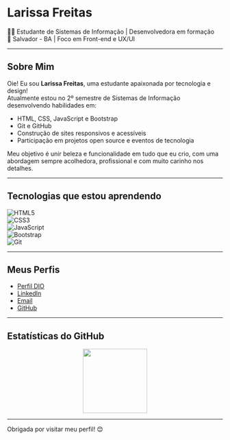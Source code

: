 # Larissa Freitas

👩‍💻 Estudante de Sistemas de Informação | Desenvolvedora em formação  
📍 Salvador - BA | Foco em Front-end e UX/UI 

---

## Sobre Mim

Oie! Eu sou **Larissa Freitas**, uma estudante apaixonada por tecnologia e design!  
Atualmente estou no 2º semestre de Sistemas de Informação desenvolvendo habilidades em:

- HTML, CSS, JavaScript e Bootstrap  
- Git e GitHub  
- Construção de sites responsivos e acessíveis  
- Participação em projetos open source e eventos de tecnologia

Meu objetivo é unir beleza e funcionalidade em tudo que eu crio, com uma abordagem sempre acolhedora, profissional e com muito carinho nos detalhes.

---

## Tecnologias que estou aprendendo

![HTML5](https://img.shields.io/badge/HTML5-FF69B4?style=flat-square&logo=html5&logoColor=white)  
![CSS3](https://img.shields.io/badge/CSS3-FFB6C1?style=flat-square&logo=css3&logoColor=white)  
![JavaScript](https://img.shields.io/badge/JavaScript-FADADD?style=flat-square&logo=javascript&logoColor=black)  
![Bootstrap](https://img.shields.io/badge/Bootstrap-DB7093?style=flat-square&logo=bootstrap&logoColor=white)  
![Git](https://img.shields.io/badge/Git-F08080?style=flat-square&logo=git&logoColor=white)

---

## Meus Perfis

- [Perfil DIO](https://web.dio.me/users/larissafalmeida17)  
- [LinkedIn](https://www.linkedin.com/in/larissa-freitas-de-almeida/)  
- [Email](mailto:larissafalmeida17@gmail.com)  
- [GitHub](https://github.com/larissaaafreitas)

---

## Estatísticas do GitHub

<p align="center">
  <img height="150" src="https://github-readme-stats.vercel.app/api?username=larissaaafreitas&show_icons=true&theme=rose_pine" />
</p>

---

Obrigada por visitar meu perfil! 😊
